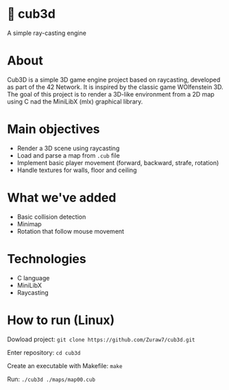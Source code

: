 # 🧊 cub3d
A simple ray-casting engine

# About
Cub3D is a simple 3D game engine project based on raycasting, developed as part of the 42 Network. It is inspired by the classic game WOlfenstein 3D. The goal of this project is to render a 3D-like environment from a 2D map using C nad the MiniLibX (mlx) graphical library.

# Main objectives
- Render a 3D scene using raycasting
- Load and parse a map from ``.cub`` file
- Implement basic player movement (forward, backward, strafe, rotation)
- Handle textures for walls, floor and ceiling

# What we've added
- Basic collision detection
- Minimap
- Rotation that follow mouse movement

# Technologies
- C language
- MiniLibX
- Raycasting

# How to run (Linux)
Dowload project:
``git clone https://github.com/Zuraw7/cub3d.git``

Enter repository:
``cd cub3d``

Create an executable with Makefile:
``make``

Run:
``./cub3d ./maps/map00.cub``
